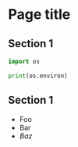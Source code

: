 # Page title

## Section 1

```python
import os

print(os.environ)
```

## Section 1

- Foo
- Bar
- *Baz*
